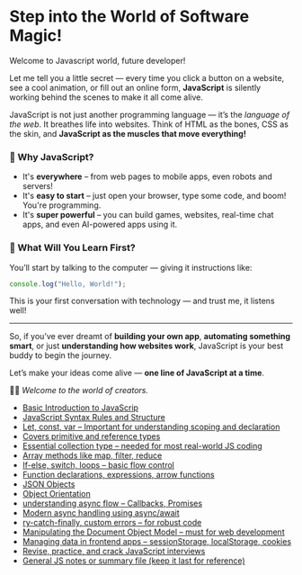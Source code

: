 # Step into the World of Software Magic!
 
Welcome to Javascript world, future developer!

Let me tell you a little secret — every time you click a button on a website, see a cool animation, or fill out an online form, **JavaScript** is silently working behind the scenes to make it all come alive.

JavaScript is not just another programming language — it’s the *language of the web*. It breathes life into websites. Think of HTML as the bones, CSS as the skin, and **JavaScript as the muscles that move everything!**

### 🚀 Why JavaScript?

* It's **everywhere** – from web pages to mobile apps, even robots and servers!
* It's **easy to start** – just open your browser, type some code, and boom! You're programming.
* It's **super powerful** – you can build games, websites, real-time chat apps, and even AI-powered apps using it.

### 🧠 What Will You Learn First?

You’ll start by talking to the computer — giving it instructions like:

```javascript
console.log("Hello, World!");
```

This is your first conversation with technology — and trust me, it listens well!

---

So, if you’ve ever dreamt of **building your own app**, **automating something smart**, or just **understanding how websites work**, JavaScript is your best buddy to begin the journey.

Let’s make your ideas come alive — **one line of JavaScript at a time**.

🧑‍🏫 *Welcome to the world of creators.*

   - <a href="https://github.com/RaviTambade/TFLNodeJS/blob/main/notes/javascript/BasicsJS.md"> Basic Introduction to JavaScrip</a> <!-- Start here for basic introduction to JavaScript. -->
   - <a href="https://github.com/RaviTambade/TFLNodeJS/blob/main/notes/javascript/syntax.md">JavaScript Syntax Rules and Structure</a> <!-- Covers JavaScript syntax rules and structure. -->
   - <a href="https://github.com/RaviTambade/TFLNodeJS/blob/main/notes/javascript/variableconst.md">Let, const, var – Important for understanding scoping and declaration</a> <!-- Let, const, var – important for understanding scoping and declaration. -->
   - <a href="https://github.com/RaviTambade/TFLNodeJS/blob/main/notes/javascript/datatypes.md">Covers primitive and reference types</a> <!-- Covers primitive and reference types. -->
   - <a href="https://github.com/RaviTambade/TFLNodeJS/blob/main/notes/javascript/arrays.md">Essential collection type – needed for most real-world JS coding</a> <!-- Essential collection type – needed for most real-world JS coding. -->
   - <a href="https://github.com/RaviTambade/TFLNodeJS/blob/main/notes/javascript/ArrayOperations.md">Array methods like map, filter, reduce</a> <!-- Covers advanced array methods like map, filter, reduce. -->
   - <a href="https://github.com/RaviTambade/TFLNodeJS/blob/main/notes/javascript/controlstatement.md">If-else, switch, loops – basic flow control</a> <!-- If-else, switch, loops – basic flow control. -->
   - <a href="https://github.com/RaviTambade/TFLNodeJS/blob/main/notes/javascript/functions.md">Function declarations, expressions, arrow functions</a> <!-- Function declarations, expressions, arrow functions. -->
   - <a href="https://github.com/RaviTambade/TFLNodeJS/blob/main/notes/javascript/objects.md">JSON Objects</a> <!-- Learn how data is structured using key-value pairs. -->
   - <a href="https://github.com/RaviTambade/TFLNodeJS/blob/main/notes/javascript/oops.md">Object Orientation</a> <!-- Encapsulation, inheritance, classes – OOP with JS. -->
   - <a href="https://github.com/RaviTambade/TFLNodeJS/blob/main/notes/javascript/CallbackPromiseAsync.md">understanding async flow – Callbacks, Promises</a> <!-- Important for understanding async flow – Callbacks, Promises. -->
   - <a href="https://github.com/RaviTambade/TFLNodeJS/blob/main/notes/javascript/asyncawait.md">Modern async handling using async/await</a> <!-- Modern async handling using async/await. -->
   - <a href="https://github.com/RaviTambade/TFLNodeJS/blob/main/notes/javascript/ExceptionHandling.md">ry-catch-finally, custom errors – for robust code</a> <!-- Try-catch-finally, custom errors – for robust code. -->
   - <a href="https://github.com/RaviTambade/TFLNodeJS/blob/main/notes/javascript/dom.md">Manipulating the Document Object Model – must for web development</a> <!-- Manipulating the Document Object Model – must for web development. -->
   - <a href="https://github.com/RaviTambade/TFLNodeJS/blob/main/notes/javascript/clientstatemgmt.md">Managing data in frontend apps – sessionStorage, localStorage, cookies</a> <!-- Managing data in frontend apps – sessionStorage, localStorage, cookies. -->
   - <a href="https://github.com/RaviTambade/TFLNodeJS/blob/main/notes/javascript/prepareJSinterviews.md">Revise, practice, and crack JavaScript interviews</a> <!-- Revise, practice, and crack JavaScript interviews. -->
   - <a href="https://github.com/RaviTambade/TFLNodeJS/blob/main/notes/javascript/js.md">General JS notes or summary file (keep it last for reference)</a> <!-- General JS notes or summary file (keep it last for reference). -->

